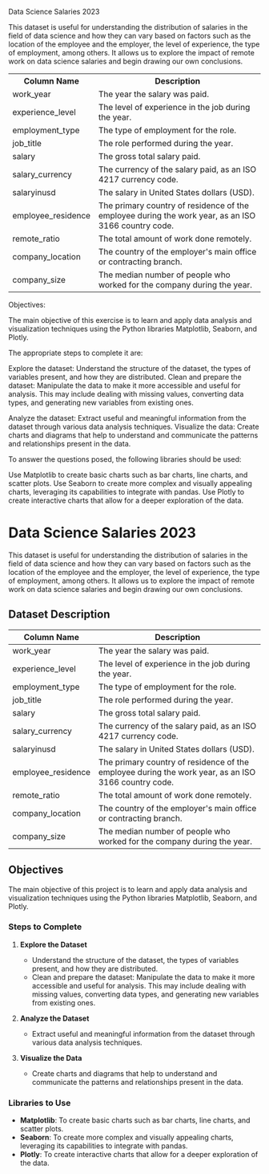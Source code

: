 Data Science Salaries 2023

This dataset is useful for understanding the distribution of salaries in the field of data science and how they can vary based on factors such as the location of the employee and the employer, the level of experience, the type of employment, among others. It allows us to explore the impact of remote work on data science salaries and begin drawing our own conclusions.

<table>
  <tr>
    <th>Column Name</th>
    <th>Description</th>
  </tr>
  <tr>
    <td>work_year</td>
    <td>The year the salary was paid.</td>
  </tr>
  <tr>
    <td>experience_level</td>
    <td>The level of experience in the job during the year.</td>
  </tr>
  <tr>
    <td>employment_type</td>
    <td>The type of employment for the role.</td>
  </tr>
  <tr>
    <td>job_title</td>
    <td>The role performed during the year.</td>
  </tr>
  <tr>
    <td>salary</td>
    <td>The gross total salary paid.</td>
  </tr>
  <tr>
    <td>salary_currency</td>
    <td>The currency of the salary paid, as an ISO 4217 currency code.</td>
  </tr>
  <tr>
    <td>salaryinusd</td>
    <td>The salary in United States dollars (USD).</td>
  </tr>
  <tr>
    <td>employee_residence</td>
    <td>The primary country of residence of the employee during the work year, as an ISO 3166 country code.</td>
  </tr>
  <tr>
    <td>remote_ratio</td>
    <td>The total amount of work done remotely.</td>
  </tr>
  <tr>
    <td>company_location</td>
    <td>The country of the employer's main office or contracting branch.</td>
  </tr>
  <tr>
    <td>company_size</td>
    <td>The median number of people who worked for the company during the year.</td>
  </tr>
</table>

Objectives:

The main objective of this exercise is to learn and apply data analysis and visualization techniques using the Python libraries Matplotlib, Seaborn, and Plotly.

The appropriate steps to complete it are:

Explore the dataset: Understand the structure of the dataset, the types of variables present, and how they are distributed.
Clean and prepare the dataset: Manipulate the data to make it more accessible and useful for analysis. This may include dealing with missing values, converting data types, and generating new variables from existing ones.

Analyze the dataset: Extract useful and meaningful information from the dataset through various data analysis techniques.
Visualize the data: Create charts and diagrams that help to understand and communicate the patterns and relationships present in the data.

To answer the questions posed, the following libraries should be used:

Use Matplotlib to create basic charts such as bar charts, line charts, and scatter plots.
Use Seaborn to create more complex and visually appealing charts, leveraging its capabilities to integrate with pandas.
Use Plotly to create interactive charts that allow for a deeper exploration of the data.

# Data Science Salaries 2023

This dataset is useful for understanding the distribution of salaries in the field of data science and how they can vary based on factors such as the location of the employee and the employer, the level of experience, the type of employment, among others. It allows us to explore the impact of remote work on data science salaries and begin drawing our own conclusions.

## Dataset Description

| Column Name          | Description                                                                                   |
|----------------------|-----------------------------------------------------------------------------------------------|
| work_year            | The year the salary was paid.                                                                 |
| experience_level     | The level of experience in the job during the year.                                           |
| employment_type      | The type of employment for the role.                                                          |
| job_title            | The role performed during the year.                                                           |
| salary               | The gross total salary paid.                                                                  |
| salary_currency      | The currency of the salary paid, as an ISO 4217 currency code.                                |
| salaryinusd          | The salary in United States dollars (USD).                                                    |
| employee_residence   | The primary country of residence of the employee during the work year, as an ISO 3166 country code. |
| remote_ratio         | The total amount of work done remotely.                                                       |
| company_location     | The country of the employer's main office or contracting branch.                              |
| company_size         | The median number of people who worked for the company during the year.                       |

## Objectives

The main objective of this project is to learn and apply data analysis and visualization techniques using the Python libraries Matplotlib, Seaborn, and Plotly.

### Steps to Complete

1. **Explore the Dataset**
   - Understand the structure of the dataset, the types of variables present, and how they are distributed.
   - Clean and prepare the dataset: Manipulate the data to make it more accessible and useful for analysis. This may include dealing with missing values, converting data types, and generating new variables from existing ones.

2. **Analyze the Dataset**
   - Extract useful and meaningful information from the dataset through various data analysis techniques.

3. **Visualize the Data**
   - Create charts and diagrams that help to understand and communicate the patterns and relationships present in the data.

### Libraries to Use

- **Matplotlib**: To create basic charts such as bar charts, line charts, and scatter plots.
- **Seaborn**: To create more complex and visually appealing charts, leveraging its capabilities to integrate with pandas.
- **Plotly**: To create interactive charts that allow for a deeper exploration of the data.





